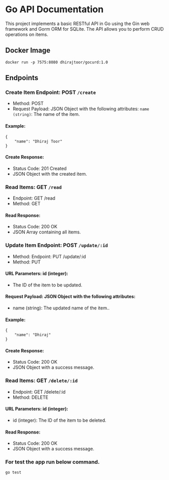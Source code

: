 # Go API Documentation
This project implements a basic RESTful API in Go using the Gin web framework and Gorm ORM for SQLite. The API allows you to perform CRUD operations on items.

## Docker Image
```
docker run -p 7575:8080 dhirajtoor/gocurd:1.0
```
## Endpoints
### Create Item Endpoint: POST `/create`
* Method: POST
* Request Payload: JSON Object with the following attributes: `name (string)`: The name of the item.

#### Example: 
```
{
    "name": "Dhiraj Toor"
}
```
#### Create Response:
- Status Code: 201 Created
- JSON Object with the created item.

### Read Items: GET `/read`
- Endpoint: GET /read
- Method: GET

#### Read Response:
- Status Code: 200 OK
- JSON Array containing all items.

### Update Item Endpoint: POST `/update/:id`
* Method: Endpoint: PUT /update/:id
* Method: PUT

#### URL Parameters: id (integer): 
- The ID of the item to be updated.

#### Request Payload: JSON Object with the following attributes:
- name (string): The updated name of the item..

#### Example: 
```
{
    "name": "Dhiraj"
}
```
#### Create Response:
- Status Code: 200 OK
- JSON Object with a success message.

### Read Items: GET `/delete/:id`
- Endpoint: GET /delete/:id
- Method: DELETE

#### URL Parameters: id (integer): 
- id (integer): The ID of the item to be deleted.

#### Read Response:
- Status Code: 200 OK
- JSON Object with a success message.

### For test the app run below command.

```
go test
```
